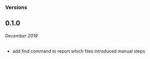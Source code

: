 ### Versions

## 0.1.0
###### December 2019

- add find command to report which files introduced manual steps
